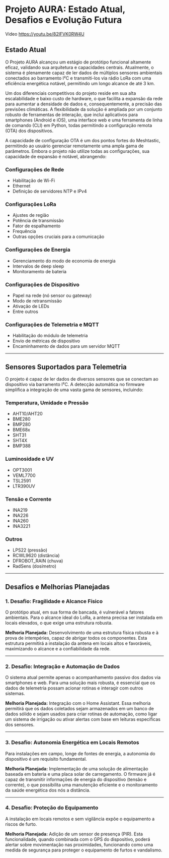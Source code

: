 # Projeto AURA: Estado Atual, Desafios e Evolução Futura

Video https://youtu.be/82IFVK0RW4U

## Estado Atual
O Projeto AURA alcançou um estágio de protótipo funcional altamente eficaz, validando sua arquitetura e capacidades centrais. Atualmente, o sistema é plenamente capaz de ler dados de múltiplos sensores ambientais conectados ao barramento I²C e transmiti-los via rádio LoRa com uma eficiência energética notável, permitindo um longo alcance de até 3 km.

Um dos diferenciais competitivos do projeto reside em sua alta escalabilidade e baixo custo de hardware, o que facilita a expansão da rede para aumentar a densidade de dados e, consequentemente, a precisão das previsões climáticas. A flexibilidade da solução é ampliada por um conjunto robusto de ferramentas de interação, que inclui aplicativos para smartphones (Android e iOS), uma interface web e uma ferramenta de linha de comando (CLI) em Python, todas permitindo a configuração remota (OTA) dos dispositivos.

A capacidade de configuração OTA é um dos pontos fortes do Meshtastic, permitindo ao usuário gerenciar remotamente uma ampla gama de parâmetros. Embora o projeto não utilize todas as configurações, sua capacidade de expansão é notável, abrangendo:

### Configurações de Rede
- Habilitação de Wi-Fi  
- Ethernet  
- Definição de servidores NTP e IPv4  

### Configurações LoRa
- Ajustes de região  
- Potência de transmissão  
- Fator de espalhamento  
- Frequência  
- Outras opções cruciais para a comunicação  

### Configurações de Energia
- Gerenciamento do modo de economia de energia  
- Intervalos de deep sleep  
- Monitoramento de bateria  

### Configurações de Dispositivo
- Papel na rede (nó sensor ou gateway)  
- Modo de retransmissão  
- Ativação de LEDs  
- Entre outros  

### Configurações de Telemetria e MQTT
- Habilitação do módulo de telemetria  
- Envio de métricas de dispositivo  
- Encaminhamento de dados para um servidor MQTT  

---

## Sensores Suportados para Telemetria
O projeto é capaz de ler dados de diversos sensores que se conectam ao dispositivo via barramento I²C. A detecção automática no firmware simplifica a integração de uma vasta gama de sensores, incluindo:

### Temperatura, Umidade e Pressão
- AHT10/AHT20  
- BME280  
- BMP280  
- BME68x  
- SHT31  
- SHT4X  
- BMP388  

### Luminosidade e UV
- OPT3001  
- VEML7700  
- TSL2591  
- LTR390UV  

### Tensão e Corrente
- INA219  
- INA226  
- INA260  
- INA3221  

### Outros
- LPS22 (pressão)  
- RCWL9620 (distância)  
- DFROBOT_RAIN (chuva)  
- RadSens (dosímetro)  

---

## Desafios e Melhorias Planejadas

### 1. Desafio: Fragilidade e Alcance Físico
O protótipo atual, em sua forma de bancada, é vulnerável a fatores ambientais. Para o alcance ideal do LoRa, a antena precisa ser instalada em locais elevados, o que exige uma estrutura robusta.  

**Melhoria Planejada:** Desenvolvimento de uma estrutura física robusta e à prova de intempéries, capaz de abrigar todos os componentes. Esta estrutura permitirá a instalação da antena em locais altos e favoráveis, maximizando o alcance e a confiabilidade da rede.  

---

### 2. Desafio: Integração e Automação de Dados
O sistema atual permite apenas o acompanhamento passivo dos dados via smartphones e web. Para uma solução mais robusta, é essencial que os dados de telemetria possam acionar rotinas e interagir com outros sistemas.  

**Melhoria Planejada:** Integração com o Home Assistant. Essa melhoria permitirá que os dados coletados sejam armazenados em um banco de dados sólido e sejam usados para criar rotinas de automação, como ligar um sistema de irrigação ou ativar alertas com base em leituras específicas dos sensores.  

---

### 3. Desafio: Autonomia Energética em Locais Remotos
Para instalações em campo, longe de fontes de energia, a autonomia do dispositivo é um requisito fundamental.  

**Melhoria Planejada:** Implementação de uma solução de alimentação baseada em bateria e uma placa solar de carregamento. O firmware já é capaz de transmitir informações de energia do dispositivo (tensão e corrente), o que possibilita uma manutenção eficiente e o monitoramento da saúde energética dos nós a distância.  

---

### 4. Desafio: Proteção do Equipamento
A instalação em locais remotos e sem vigilância expõe o equipamento a riscos de furto.  

**Melhoria Planejada:** Adição de um sensor de presença (PIR). Esta funcionalidade, quando combinada com o GPS do dispositivo, poderá alertar sobre movimentação nas proximidades, funcionando como uma medida de segurança para proteger o equipamento de furtos e vandalismo.  
